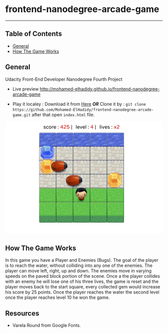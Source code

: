 # frontend-nanodegree-arcade-game
--------------------------

## Table of Contents

* [General](#general)
* [How The Game Works](#how-the-game-works)

## General 

Udacity Front-End Developer Nanodegree Fourth Project

* Live preview http://mohamed-elhadidy.github.io/frontend-nanodegree-arcade-game

* Play it localey : 
  Download it from [Here](https://github.com/Mohamed-ElHadidy/frontend-nanodegree-arcade-game/archive/master.zip)
***OR***
Clone it by : ``` git clone https://github.com/Mohamed-ElHadidy/frontend-nanodegree-arcade-game.git ```
after that open ```index.html``` file.


<img src="images/preview.png" alt="froger-game-preview">


## How The Game Works

In this game you have a Player and Enemies (Bugs). The goal of the player is to reach the water, without colliding into any one of the enemies. The player can move left, right, up and down. The enemies move in varying speeds on the paved block portion of the scene. Once a the player collides with an enemy he will lose one of his three lives, the game is reset and the player moves back to the start square, every collected gem would increase his score by 25 points.
Once the player reaches the water the second level once the player reaches level 10 he won the game.

## Resources

* Varela Round from Google Fonts.
